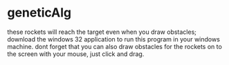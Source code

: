 # geneticAlg
these rockets will reach the target even when you draw obstacles;
download the windows 32 application to run this program in your windows machine.
dont forget that you can also draw obstacles for the rockets on to the screen with your mouse, just click and drag.
